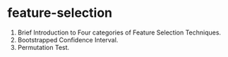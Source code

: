 # feature-selection

1. Brief Introduction to Four categories of Feature Selection Techniques.
2. Bootstrapped Confidence Interval.
3. Permutation Test.
